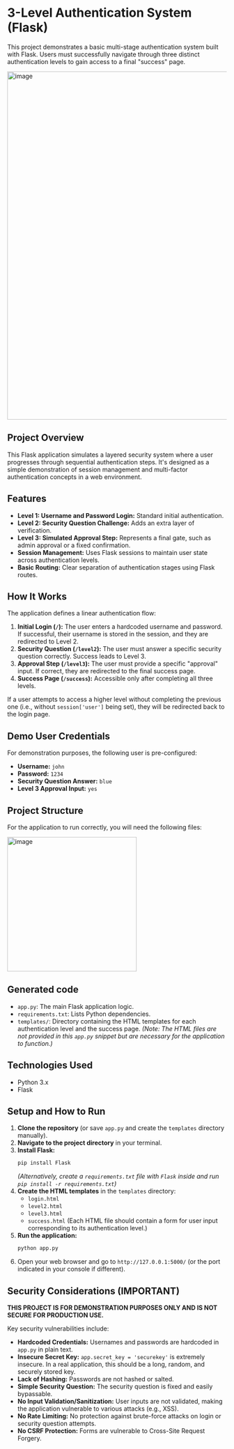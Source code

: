 # 3-Level Authentication System (Flask)

This project demonstrates a basic multi-stage authentication system built with Flask. Users must successfully navigate through three distinct authentication levels to gain access to a final "success" page.

<img width="800" height="800" alt="image" src="https://github.com/user-attachments/assets/0c21e724-630f-4c75-9d7c-494477b3403c" />


## Project Overview

This Flask application simulates a layered security system where a user progresses through sequential authentication steps. It's designed as a simple demonstration of session management and multi-factor authentication concepts in a web environment.

## Features

*   **Level 1: Username and Password Login:** Standard initial authentication.
*   **Level 2: Security Question Challenge:** Adds an extra layer of verification.
*   **Level 3: Simulated Approval Step:** Represents a final gate, such as admin approval or a fixed confirmation.
*   **Session Management:** Uses Flask sessions to maintain user state across authentication levels.
*   **Basic Routing:** Clear separation of authentication stages using Flask routes.

## How It Works

The application defines a linear authentication flow:

1.  **Initial Login (`/`):** The user enters a hardcoded username and password. If successful, their username is stored in the session, and they are redirected to Level 2.
2.  **Security Question (`/level2`):** The user must answer a specific security question correctly. Success leads to Level 3.
3.  **Approval Step (`/level3`):** The user must provide a specific "approval" input. If correct, they are redirected to the final success page.
4.  **Success Page (`/success`):** Accessible only after completing all three levels.

If a user attempts to access a higher level without completing the previous one (i.e., without `session['user']` being set), they will be redirected back to the login page.

## Demo User Credentials

For demonstration purposes, the following user is pre-configured:

*   **Username:** `john`
*   **Password:** `1234`
*   **Security Question Answer:** `blue`
*   **Level 3 Approval Input:** `yes`

## Project Structure

For the application to run correctly, you will need the following files:

<img width="297" height="309" alt="image" src="https://github.com/user-attachments/assets/f4cfb7fe-96b1-48aa-b5a2-81a8532166db" width = 400 />

## Generated code
*   `app.py`: The main Flask application logic.
*   `requirements.txt`: Lists Python dependencies.
*   `templates/`: Directory containing the HTML templates for each authentication level and the success page. *(Note: The HTML files are not provided in this `app.py` snippet but are necessary for the application to function.)*

## Technologies Used

*   Python 3.x
*   Flask

## Setup and How to Run

1.  **Clone the repository** (or save `app.py` and create the `templates` directory manually).
2.  **Navigate to the project directory** in your terminal.
3.  **Install Flask:**
    ```bash
    pip install Flask
    ```
    *(Alternatively, create a `requirements.txt` file with `Flask` inside and run `pip install -r requirements.txt`)*
4.  **Create the HTML templates** in the `templates` directory:
    *   `login.html`
    *   `level2.html`
    *   `level3.html`
    *   `success.html`
    (Each HTML file should contain a form for user input corresponding to its authentication level.)
5.  **Run the application:**
    ```bash
    python app.py
    ```
6.  Open your web browser and go to `http://127.0.0.1:5000/` (or the port indicated in your console if different).

## Security Considerations (IMPORTANT)

**THIS PROJECT IS FOR DEMONSTRATION PURPOSES ONLY AND IS NOT SECURE FOR PRODUCTION USE.**

Key security vulnerabilities include:

*   **Hardcoded Credentials:** Usernames and passwords are hardcoded in `app.py` in plain text.
*   **Insecure Secret Key:** `app.secret_key = 'securekey'` is extremely insecure. In a real application, this should be a long, random, and securely stored key.
*   **Lack of Hashing:** Passwords are not hashed or salted.
*   **Simple Security Question:** The security question is fixed and easily bypassable.
*   **No Input Validation/Sanitization:** User inputs are not validated, making the application vulnerable to various attacks (e.g., XSS).
*   **No Rate Limiting:** No protection against brute-force attacks on login or security question attempts.
*   **No CSRF Protection:** Forms are vulnerable to Cross-Site Request Forgery.

